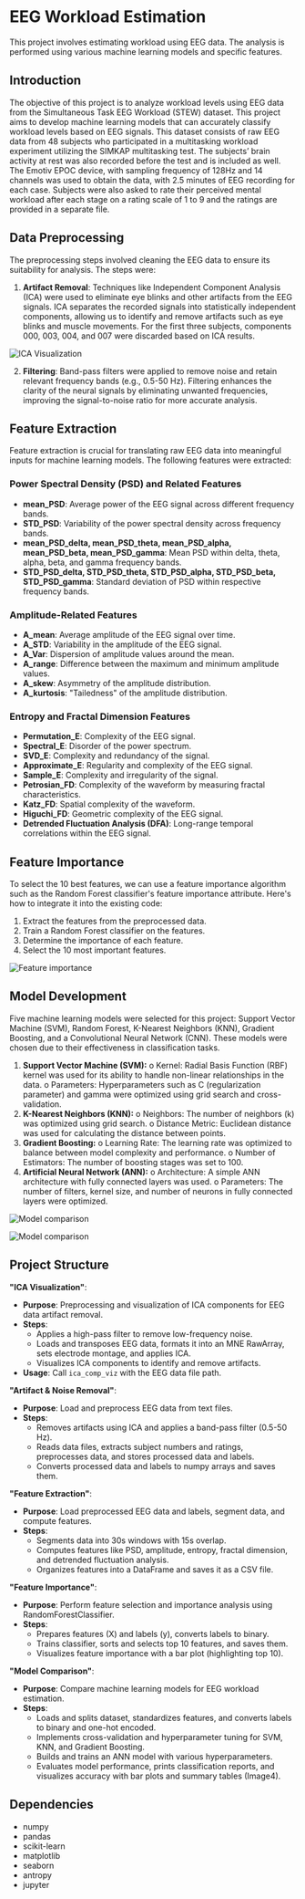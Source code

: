 # EEG Workload Estimation
This project involves estimating workload using EEG data. The analysis is performed using various machine learning models and specific features.

## Introduction
The objective of this project is to analyze workload levels using EEG data from the Simultaneous Task EEG Workload (STEW) dataset. This project aims to develop machine learning models that can accurately classify workload levels based on EEG signals.
This dataset consists of raw EEG data from 48 subjects who participated in a multitasking workload experiment utilizing the SIMKAP multitasking test. The subjects’ brain activity at rest was also recorded before the test and is included as well. The Emotiv EPOC device, with sampling frequency of 128Hz and 14 channels was used to obtain the data, with 2.5 minutes of EEG recording for each case. Subjects were also asked to rate their perceived mental workload after each stage on a rating scale of 1 to 9 and the ratings are provided in a separate file.

## Data Preprocessing
The preprocessing steps involved cleaning the EEG data to ensure its suitability for analysis. The steps were:

1. **Artifact Removal**: Techniques like Independent Component Analysis (ICA) were used to eliminate eye blinks and other artifacts from the EEG signals. ICA separates the recorded signals into statistically independent components, allowing us to identify and remove artifacts such as eye blinks and muscle movements. For the first three subjects, components 000, 003, 004, and 007 were discarded based on ICA results.

![ICA Visualization](images/ICA%20Viz.png)

2. **Filtering**: Band-pass filters were applied to remove noise and retain relevant frequency bands (e.g., 0.5-50 Hz). Filtering enhances the clarity of the neural signals by eliminating unwanted frequencies, improving the signal-to-noise ratio for more accurate analysis.

## Feature Extraction
Feature extraction is crucial for translating raw EEG data into meaningful inputs for machine learning models. The following features were extracted:

### Power Spectral Density (PSD) and Related Features
- **mean_PSD**: Average power of the EEG signal across different frequency bands.
- **STD_PSD**: Variability of the power spectral density across frequency bands.
- **mean_PSD_delta, mean_PSD_theta, mean_PSD_alpha, mean_PSD_beta, mean_PSD_gamma**: Mean PSD within delta, theta, alpha, beta, and gamma frequency bands.
- **STD_PSD_delta, STD_PSD_theta, STD_PSD_alpha, STD_PSD_beta, STD_PSD_gamma**: Standard deviation of PSD within respective frequency bands.

### Amplitude-Related Features
- **A_mean**: Average amplitude of the EEG signal over time.
- **A_STD**: Variability in the amplitude of the EEG signal.
- **A_Var**: Dispersion of amplitude values around the mean.
- **A_range**: Difference between the maximum and minimum amplitude values.
- **A_skew**: Asymmetry of the amplitude distribution.
- **A_kurtosis**: "Tailedness" of the amplitude distribution.

### Entropy and Fractal Dimension Features
- **Permutation_E**: Complexity of the EEG signal.
- **Spectral_E**: Disorder of the power spectrum.
- **SVD_E**: Complexity and redundancy of the signal.
- **Approximate_E**: Regularity and complexity of the EEG signal.
- **Sample_E**: Complexity and irregularity of the signal.
- **Petrosian_FD**: Complexity of the waveform by measuring fractal characteristics.
- **Katz_FD**: Spatial complexity of the waveform.
- **Higuchi_FD**: Geometric complexity of the EEG signal.
- **Detrended Fluctuation Analysis (DFA)**: Long-range temporal correlations within the EEG signal.

## Feature Importance
To select the 10 best features, we can use a feature importance algorithm such as the Random Forest classifier's feature importance attribute. Here's how to integrate it into the existing code:
1.	Extract the features from the preprocessed data.
2.	Train a Random Forest classifier on the features.
3.	Determine the importance of each feature.
4.	Select the 10 most important features.

![Feature importance](images/Feature%20Importance.png)

## Model Development
Five machine learning models were selected for this project: Support Vector Machine (SVM), Random Forest, K-Nearest Neighbors (KNN), Gradient Boosting, and a Convolutional Neural Network (CNN). These models were chosen due to their effectiveness in classification tasks.
1.	**Support Vector Machine (SVM):**
o	Kernel: Radial Basis Function (RBF) kernel was used for its ability to handle non-linear relationships in the data.
o	Parameters: Hyperparameters such as C (regularization parameter) and gamma were optimized using grid search and cross-validation.
2.	**K-Nearest Neighbors (KNN):**
o	Neighbors: The number of neighbors (k) was optimized using grid search.
o	Distance Metric: Euclidean distance was used for calculating the distance between points.
3.	**Gradient Boosting:**
o	Learning Rate: The learning rate was optimized to balance between model complexity and performance.
o	Number of Estimators: The number of boosting stages was set to 100.
4.	**Artificial Neural Network (ANN):**
o	Architecture: A simple ANN architecture with fully connected layers was used.
o	Parameters: The number of filters, kernel size, and number of neurons in fully connected layers were optimized.



![Model comparison](images/Model%20comparison_table.png)

![Model comparison](images/Model%20comparison.png)

## Project Structure

**"ICA Visualization"**:
- **Purpose**: Preprocessing and visualization of ICA components for EEG data artifact removal.
- **Steps**:
  - Applies a high-pass filter to remove low-frequency noise.
  - Loads and transposes EEG data, formats it into an MNE RawArray, sets electrode montage, and applies ICA.
  - Visualizes ICA components to identify and remove artifacts.
- **Usage**: Call `ica_comp_viz` with the EEG data file path.

**"Artifact & Noise Removal"**:
- **Purpose**: Load and preprocess EEG data from text files.
- **Steps**:
  - Removes artifacts using ICA and applies a band-pass filter (0.5-50 Hz).
  - Reads data files, extracts subject numbers and ratings, preprocesses data, and stores processed data and labels.
  - Converts processed data and labels to numpy arrays and saves them.

**"Feature Extraction"**:
- **Purpose**: Load preprocessed EEG data and labels, segment data, and compute features.
- **Steps**:
  - Segments data into 30s windows with 15s overlap.
  - Computes features like PSD, amplitude, entropy, fractal dimension, and detrended fluctuation analysis.
  - Organizes features into a DataFrame and saves it as a CSV file.

**"Feature Importance"**:
- **Purpose**: Perform feature selection and importance analysis using RandomForestClassifier.
- **Steps**:
  - Prepares features (X) and labels (y), converts labels to binary.
  - Trains classifier, sorts and selects top 10 features, and saves them.
  - Visualizes feature importance with a bar plot (highlighting top 10).

**"Model Comparison"**:
- **Purpose**: Compare machine learning models for EEG workload estimation.
- **Steps**:
  - Loads and splits dataset, standardizes features, and converts labels to binary and one-hot encoded.
  - Implements cross-validation and hyperparameter tuning for SVM, KNN, and Gradient Boosting.
  - Builds and trains an ANN model with various hyperparameters.
  - Evaluates model performance, prints classification reports, and visualizes accuracy with bar plots and summary tables (Image4).


## Dependencies

- numpy
- pandas
- scikit-learn
- matplotlib
- seaborn
- antropy
- jupyter




